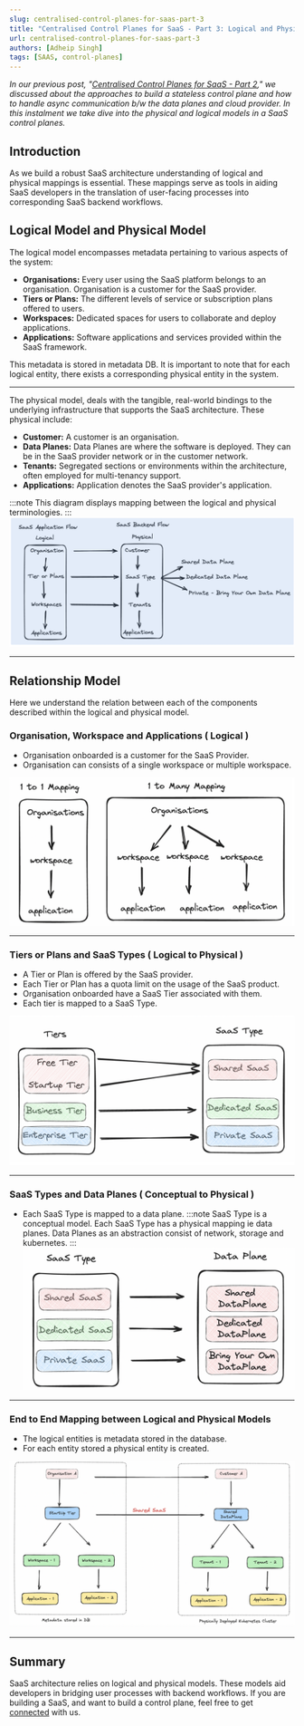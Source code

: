 ```yaml
---
slug: centralised-control-planes-for-saas-part-3
title: "Centralised Control Planes for SaaS - Part 3: Logical and Physical Models"
url: centralised-control-planes-for-saas-part-3
authors: [Adheip Singh]
tags: [SAAS, control-planes]
---
```


*In our previous post, "[Centralised Control Planes for SaaS - Part 2](https://www.datainfra.io/blog/centralised-control-planes-for-saas-infra-part-2)," we discussed about the approaches to build a stateless control plane and how to handle async communication b/w the data planes and cloud provider. In this instalment we take dive into the physical and logical models in a SaaS control planes.*

## Introduction

As we build a robust SaaS architecture understanding of logical and physical mappings is essential. These mappings serve as tools in aiding SaaS developers in the translation of user-facing processes into corresponding SaaS backend workflows.

## Logical Model and Physical Model

The logical model encompasses metadata pertaining to various aspects of the system:

- **Organisations:** Every user using the SaaS platform belongs to an organisation. Organisation is a customer for the SaaS provider.
- **Tiers or Plans:** The different levels of service or subscription plans offered to users.     
- **Workspaces:** Dedicated spaces for users to collaborate and deploy applications.            
- **Applications:** Software applications and services provided within the SaaS framework.


This metadata is stored in metadata DB. It is important to note that for each logical entity, there exists a corresponding physical entity in the system.

-------------------------------------------------------------------------------------------


The physical model, deals with the tangible, real-world bindings to the underlying infrastructure that supports the SaaS architecture. These physical include:

- **Customer:** A customer is an organisation.
- **Data Planes:** Data Planes are where the software is deployed. They can be in the SaaS provider network or in the customer network.
- **Tenants:** Segregated sections or environments within the architecture, often employed for multi-tenancy support.
- **Applications:** Application denotes the SaaS provider's application.

:::note
This diagram displays mapping between the logical and physical terminologies.
:::
![image](../../static/img/LogicalPhysical.png)

-------------------------------------------------------------------------------------------

## Relationship Model

Here we understand the relation between each of the components described within the logical and physical model.

###  Organisation, Workspace and Applications ( Logical )

- Organisation onboarded is a customer for the SaaS Provider.
- Organisation can consists of a single workspace or multiple workspace.

![image](../../static/img/orgwsapp.png)

-------------------------------------------------------------------------------------------

### Tiers or Plans and SaaS Types ( Logical to Physical )

- A Tier or Plan is offered by the SaaS provider.
- Each Tier or Plan has a quota limit on the usage of the SaaS product.
- Organisation onboarded have a SaaS Tier associated with them.
- Each tier is mapped to a SaaS Type.

![image](../../static/img/tiersaas.png)

-------------------------------------------------------------------------------------------

### SaaS Types and Data Planes ( Conceptual to Physical )

- Each SaaS Type is mapped to a data plane.
:::note
SaaS Type is a conceptual model. Each SaaS Type has a physical mapping ie data planes. Data Planes as an abstraction consist of network, storage and kubernetes.
:::
![image](../../static/img/saasdp.png)

-------------------------------------------------------------------------------------------

### End to End Mapping between Logical and Physical Models

- The logical entities is metadata stored in the database.
- For each entity stored a physical entity is created. 

![image](../../static/img/e2eflow.png)

-------------------------------------------------------------------------------------------

## Summary

SaaS architecture relies on logical and physical models. These models aid developers in bridging user processes with backend workflows.
If you are building a SaaS, and want to build a control plane, feel free to get [connected](https://www.datainfra.io/) with us.
